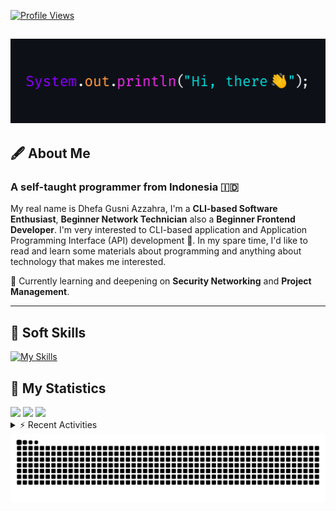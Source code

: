 <!-- Header Badges -->
[![Profile Views](https://komarev.com/ghpvc/?username=mitsuki31&color=blue&label=PROFILE+VIEWS)](https://github.com/mitsuki31)
<!--
[![Follow](https://img.shields.io/twitter/url?url=https%3A%2F%2Ftwitter.com%2Fryuumitsuki31)](https://twitter.com/ryuumitsuki31)
-->

<h2><img src="images/hi_there.png"/></h2>

## 🖋️ About Me
### A self-taught programmer from **Indonesia** 🇮🇩
My real name is Dhefa Gusni Azzahra, I'm a **CLI-based Software Enthusiast**,
**Beginner Network Technician** also a **Beginner Frontend Developer**. I'm very interested to CLI-based application and Application Programming Interface (API) development 🌲. In my spare time, I'd like to read and learn some materials about programming and anything about technology that makes me interested.

🌱 Currently learning and deepening on **Security Networking** and **Project Management**.

---

## 👾 Soft Skills

[![My Skills](https://skillicons.dev/icons?i=py,c,cpp,java,js,ts,css,sass,html,bash,arduino)](https://skillicons.dev)


## 🔭 My Statistics

<picture id="stats">
    <source 
            srcset="https://github-readme-stats.vercel.app/api?username=mitsuki31&show_icons=true&theme=tokyonight&include_all_commits=true&show_private=falsee&hide=stars"
            media="(prefers-color-scheme: dark)"
    />
    <source
            srcset="https://github-readme-stats.vercel.app/api?username=mitsuki31&show_icons=true&include_all_commits=true&show_private=false&hide=stars"
            media="(prefers-color-scheme: light), (prefers-color-scheme: no-preference)"
    />
    <img src="https://github-readme-stats.vercel.app/api?username=mitsuki31&show_icons=true&include_all_commits=true&show_private=false&hide=stars" />
</picture>

<picture id="top-langs">
    <source
            srcset="https://github-readme-stats.vercel.app/api/top-langs/?username=mitsuki31&layout=donut&theme=tokyonight&count_private=true&langs_count=10"
            media="(prefers-color-scheme: dark)"
    />
    <source
            srcset="https://github-readme-stats.vercel.app/api/top-langs/?username=mitsuki31&layout=donut&count_private=true&langs_count=10"
            media="(prefers-color-scheme: light), (prefers-color-scheme: no-preference)"
    />
    <img src="https://github-readme-stats.vercel.app/api/top-langs/?username=mitsuki31&layout=donut&langs_count=10&count_private=true" />
</picture>

<picture id="profile-summary">
    <source
            srcset="https://github-profile-summary-cards.vercel.app/api/cards/profile-details?username=mitsuki31&theme=tokyonight"
            media="(prefers-color-scheme: dark)"
    />
    <source
            srcset="https://github-profile-summary-cards.vercel.app/api/cards/profile-details?username=mitsuki31&theme=github"
            media="(prefers-color-scheme: light), (prefers-color-scheme: no-preference)"
    />
    <img src="https://github-profile-summary-cards.vercel.app/api/cards/profile-details?username=mitsuki31" />
</picture>

<br/>


<details>
<summary>⚡ Recent Activities</summary>

<!--START_SECTION:activity-->
1. 🎉 Merged PR [#31](https://github.com/mitsuki31/ytmp3-js/pull/31) in [mitsuki31/ytmp3-js](https://github.com/mitsuki31/ytmp3-js)
2. 💪 Opened PR [#31](https://github.com/mitsuki31/ytmp3-js/pull/31) in [mitsuki31/ytmp3-js](https://github.com/mitsuki31/ytmp3-js)
3. 🎉 Merged PR [#30](https://github.com/mitsuki31/ytmp3-js/pull/30) in [mitsuki31/ytmp3-js](https://github.com/mitsuki31/ytmp3-js)
4. 💪 Opened PR [#30](https://github.com/mitsuki31/ytmp3-js/pull/30) in [mitsuki31/ytmp3-js](https://github.com/mitsuki31/ytmp3-js)
5. 🎉 Merged PR [#29](https://github.com/mitsuki31/ytmp3-js/pull/29) in [mitsuki31/ytmp3-js](https://github.com/mitsuki31/ytmp3-js)
6. 💪 Opened PR [#29](https://github.com/mitsuki31/ytmp3-js/pull/29) in [mitsuki31/ytmp3-js](https://github.com/mitsuki31/ytmp3-js)
7. 🎉 Merged PR [#27](https://github.com/mitsuki31/ytmp3-js/pull/27) in [mitsuki31/ytmp3-js](https://github.com/mitsuki31/ytmp3-js)
8. 💪 Opened PR [#27](https://github.com/mitsuki31/ytmp3-js/pull/27) in [mitsuki31/ytmp3-js](https://github.com/mitsuki31/ytmp3-js)
9. 🎉 Merged PR [#26](https://github.com/mitsuki31/ytmp3-js/pull/26) in [mitsuki31/ytmp3-js](https://github.com/mitsuki31/ytmp3-js)
10. 🎉 Merged PR [#25](https://github.com/mitsuki31/ytmp3-js/pull/25) in [mitsuki31/ytmp3-js](https://github.com/mitsuki31/ytmp3-js)
<!--END_SECTION:activity-->

</details>

<picture>
  <!-- For dark theme -->
  <source
    srcset="https://raw.githubusercontent.com/mitsuki31/mitsuki31/output/github-snake-dark.svg"
    media="(prefers-color-scheme: dark)"
  />
  <!-- For light theme -->
  <source
    srcset="https://raw.githubusercontent.com/mitsuki31/mitsuki31/output/github-snake.svg"
    media="(prefers-color-scheme: light)"
  />
  <!-- Default -->
  <img
    alt="GitHub Contribution Grid Snake"
    src="https://raw.githubusercontent.com/mitsuki31/mitsuki31/output/github-snake.svg"
  />
</picture>
